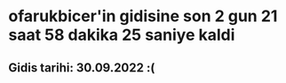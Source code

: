 # ofarukbicer'in gidisine son 2 gun 21 saat 58 dakika 25 saniye kaldi

## Gidis tarihi: 30.09.2022 :(